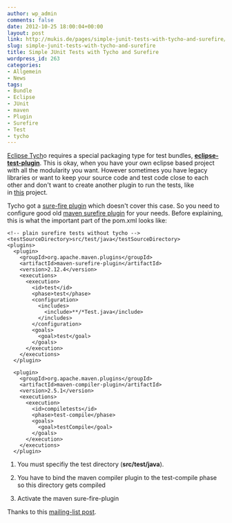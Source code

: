 ```yaml
---
author: wp_admin
comments: false
date: 2012-10-25 18:00:04+00:00
layout: post
link: http://mukis.de/pages/simple-junit-tests-with-tycho-and-surefire/
slug: simple-junit-tests-with-tycho-and-surefire
title: Simple JUnit Tests with Tycho and Surefire
wordpress_id: 263
categories:
- Allgemein
- News
tags:
- Bundle
- Eclipse
- JUnit
- maven
- Plugin
- Surefire
- Test
- tycho
---
```


[Eclipse Tych](http://eclipse.org/tycho/)o requires a special packaging type for test bundles, [**eclipse-test-plugin**](http://wiki.eclipse.org/Tycho/Reference_Card#Test_bundles). This is okay, when you have your own eclipse based project with all the modularity you want. However sometimes you have legacy libraries or want to keep your source code and test code close to each other and don't want to create another plugin to run the tests, like in [this](https://github.com/muuki88/jama-osgi) project.

Tycho got a [sure-fire plugin](http://www.eclipse.org/tycho/sitedocs/tycho-surefire/tycho-surefire-plugin/plugin-info.html) which doesn't cover this case. So you need to configure good old [maven surefire plugin](http://maven.apache.org/plugins/maven-surefire-plugin/) for your needs. Before explaining, this is what the important part of the pom.xml looks like:

    
    <!-- plain surefire tests without tycho -->
    <testSourceDirectory>src/test/java</testSourceDirectory>
    <plugins>
      <plugin>
        <groupId>org.apache.maven.plugins</groupId>
        <artifactId>maven-surefire-plugin</artifactId>
        <version>2.12.4</version>
        <executions>
          <execution>
            <id>test</id>
            <phase>test</phase>
            <configuration>
              <includes>
                <include>**/*Test.java</include>
              </includes>
            </configuration>
            <goals>
              <goal>test</goal>
            </goals>
          </execution>
        </executions>
      </plugin>
    
      <plugin>
        <groupId>org.apache.maven.plugins</groupId>
        <artifactId>maven-compiler-plugin</artifactId>
        <version>2.5.1</version>
        <executions>
          <execution>
            <id>compiletests</id>
            <phase>test-compile</phase>
            <goals>
              <goal>testCompile</goal>
            </goals>
          </execution>
        </executions>
      </plugin>





	
  1. You must specifiy the test directory (**src/test/java**).

	
  2. You have to bind the maven compiler plugin to the test-compile phase so this directory gets compiled

	
  3. Activate the maven sure-fire-plugin


Thanks to this [mailing-list post](http://software.2206966.n2.nabble.com/Run-non-eclipse-junit-tests-td5089299.html).
